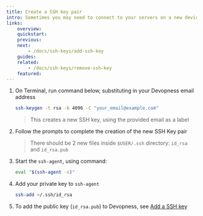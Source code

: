 ```yaml
---
title: Create a SSH key pair
intro: Sometimes you may need to connect to your servers on a new device. Create SSH keys to authenticate your server access on the new device.
links:
    overview:
    quickstart:
    previous:
    next:
        - /docs/ssh-keys/add-ssh-key
    guides:
    related:
        - /docs/ssh-keys/remove-ssh-key
    featured:
---
```


1. On Terminal, run command below, substituting in your Devopness email address
    ```bash
    ssh-keygen -t rsa -b 4096 -C "your_email@example.com"
    ```
    > This creates a new SSH key, using the provided email as a label
1. Follow the prompts to complete the creation of the new SSH Key pair
    > There should be 2 new files inside `$USER/.ssh` directory: `id_rsa` and `id_rsa.pub`
1. Start the `ssh-agent`, using command:
    ```bash
    eval "$(ssh-agent -s)"
    ```
1. Add your private key to `ssh-agent`
    ```bash
    ssh-add ~/.ssh/id_rsa
    ```
1. To add the public key (`id_rsa.pub`) to Devopness, see [Add a SSH key](/docs/ssh-keys/add-ssh-key)
